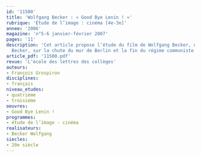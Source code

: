 ```yaml
---
id: '11500'
title: 'Wolfgang Becker : « Good Bye Lenin ! »'
rubrique: 'Étude de l’image : cinéma [4e-3e]'
annee: '2006'
magazine: 'n°5-6 janvier-février 2007'
pages: '11'
description: 'Cet article propose l’étude du film de Wolfgang Becker, de Wolfgang
  Becker, sur la chute du mur de Berlin et la fin du régime communiste.'
article_pdf: '11500.pdf'
revue: 'L’école des lettres des collèges'
auteurs:
- François Grospiron
disciplines:
- français
niveau_etudes:
- quatrième
- troisième
oeuvres:
- Good Bye Lenin !
programmes:
- étude de l’image - cinéma
realisateurs:
- Becker Wolfgang
siecles:
- 20e siècle
---
```

